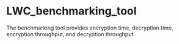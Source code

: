 # LWC_benchmarking_tool
The benchmarking tool provides encryption time, decryption time, encryption throughput, and decryption throughput
